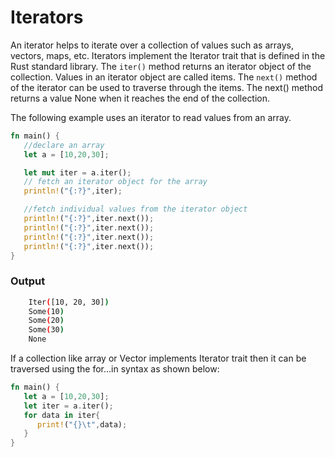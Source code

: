 # Iterators

An iterator helps to iterate over a collection of values such as arrays, vectors, maps, etc. Iterators implement the Iterator trait that is defined in the Rust standard library. The `iter()` method returns an iterator object of the collection. Values in an iterator object are called items. The `next()` method of the iterator can be used to traverse through the items. The next() method returns a value None when it reaches the end of the collection.

The following example uses an iterator to read values from an array.

```rust
fn main() {
   //declare an array
   let a = [10,20,30];

   let mut iter = a.iter(); 
   // fetch an iterator object for the array
   println!("{:?}",iter);

   //fetch individual values from the iterator object
   println!("{:?}",iter.next());
   println!("{:?}",iter.next());
   println!("{:?}",iter.next());
   println!("{:?}",iter.next());
}
```

### Output

```bash
    Iter([10, 20, 30])
    Some(10)
    Some(20)
    Some(30)
    None
```

If a collection like array or Vector implements Iterator trait then it can be traversed using the for...in syntax as shown below:

```rust
fn main() {
   let a = [10,20,30];
   let iter = a.iter();
   for data in iter{
      print!("{}\t",data);
   }
}
```